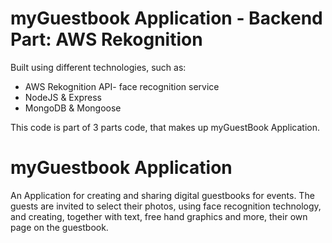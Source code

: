 # myGuestbook Application - Backend Part: AWS Rekognition

Built using different technologies, such as:

- AWS Rekognition API- face recognition service
- NodeJS & Express
- MongoDB & Mongoose

This code is part of 3 parts code, that makes up myGuestBook Application.

# myGuestbook Application

An Application for creating and sharing digital guestbooks for events.
The guests are invited to select their photos, using face recognition technology,
and creating, together with text, free hand graphics and more, their own page on the guestbook.
